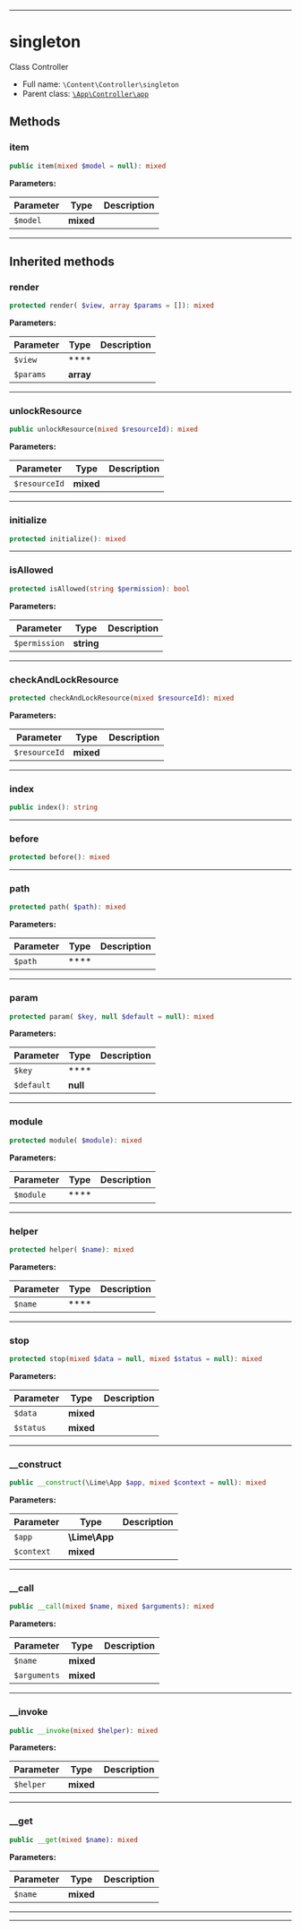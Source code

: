 ***

# singleton

Class Controller



* Full name: `\Content\Controller\singleton`
* Parent class: [`\App\Controller\app`](../../App/Controller/app.md)




## Methods


### item



```php
public item(mixed $model = null): mixed
```








**Parameters:**

| Parameter | Type | Description |
|-----------|------|-------------|
| `$model` | **mixed** |  |




***


## Inherited methods


### render



```php
protected render( $view, array $params = []): mixed
```








**Parameters:**

| Parameter | Type | Description |
|-----------|------|-------------|
| `$view` | **** |  |
| `$params` | **array** |  |




***

### unlockResource



```php
public unlockResource(mixed $resourceId): mixed
```








**Parameters:**

| Parameter | Type | Description |
|-----------|------|-------------|
| `$resourceId` | **mixed** |  |




***

### initialize



```php
protected initialize(): mixed
```











***

### isAllowed



```php
protected isAllowed(string $permission): bool
```








**Parameters:**

| Parameter | Type | Description |
|-----------|------|-------------|
| `$permission` | **string** |  |




***

### checkAndLockResource



```php
protected checkAndLockResource(mixed $resourceId): mixed
```








**Parameters:**

| Parameter | Type | Description |
|-----------|------|-------------|
| `$resourceId` | **mixed** |  |




***

### index



```php
public index(): string
```











***

### before



```php
protected before(): mixed
```











***

### path



```php
protected path( $path): mixed
```








**Parameters:**

| Parameter | Type | Description |
|-----------|------|-------------|
| `$path` | **** |  |




***

### param



```php
protected param( $key, null $default = null): mixed
```








**Parameters:**

| Parameter | Type | Description |
|-----------|------|-------------|
| `$key` | **** |  |
| `$default` | **null** |  |




***

### module



```php
protected module( $module): mixed
```








**Parameters:**

| Parameter | Type | Description |
|-----------|------|-------------|
| `$module` | **** |  |




***

### helper



```php
protected helper( $name): mixed
```








**Parameters:**

| Parameter | Type | Description |
|-----------|------|-------------|
| `$name` | **** |  |




***

### stop



```php
protected stop(mixed $data = null, mixed $status = null): mixed
```








**Parameters:**

| Parameter | Type | Description |
|-----------|------|-------------|
| `$data` | **mixed** |  |
| `$status` | **mixed** |  |




***

### __construct



```php
public __construct(\Lime\App $app, mixed $context = null): mixed
```








**Parameters:**

| Parameter | Type | Description |
|-----------|------|-------------|
| `$app` | **\Lime\App** |  |
| `$context` | **mixed** |  |




***

### __call



```php
public __call(mixed $name, mixed $arguments): mixed
```








**Parameters:**

| Parameter | Type | Description |
|-----------|------|-------------|
| `$name` | **mixed** |  |
| `$arguments` | **mixed** |  |




***

### __invoke



```php
public __invoke(mixed $helper): mixed
```








**Parameters:**

| Parameter | Type | Description |
|-----------|------|-------------|
| `$helper` | **mixed** |  |




***

### __get



```php
public __get(mixed $name): mixed
```








**Parameters:**

| Parameter | Type | Description |
|-----------|------|-------------|
| `$name` | **mixed** |  |




***


***

